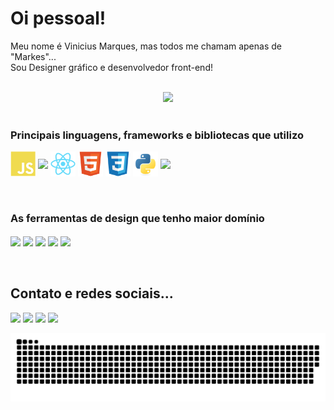 
  <h1>Oi pessoal!</h1>
  <p>Meu nome é Vinicius Marques, mas todos me chamam apenas de "Markes"...<br />
  Sou Designer gráfico e desenvolvedor front-end!</p>
  <br />
  
<div align="center">
  <a href="https://github.com/VMarkes">
    <img src="https://github-readme-stats.vercel.app/api?username=VMarkes&theme=dark&show_icons=true" />
  </a>
</div>

<br />
<div style="display: inline_block">
  <h3>Principais linguagens, frameworks e bibliotecas que utilizo</h3>
  <img align="center" height="auto" width="40" src="https://raw.githubusercontent.com/devicons/devicon/master/icons/javascript/javascript-plain.svg">
  <img align="center" height="auto" width="40" src="https://upload.wikimedia.org/wikipedia/commons/thumb/b/b2/Bootstrap_logo.svg/1280px-Bootstrap_logo.svg.png">
  <img align="center" height="auto" width="40" src="https://raw.githubusercontent.com/devicons/devicon/master/icons/react/react-original.svg">
  <img align="center" height="auto" width="40" src="https://raw.githubusercontent.com/devicons/devicon/master/icons/html5/html5-original.svg">
  <img align="center" height="auto" width="40" src="https://raw.githubusercontent.com/devicons/devicon/master/icons/css3/css3-original.svg">
  <img align="center" height="auto" width="40" src="https://raw.githubusercontent.com/devicons/devicon/master/icons/python/python-original.svg">
  <img align="center" height="auto" width="40" src="https://cdn.icon-icons.com/icons2/2415/PNG/512/jquery_plain_wordmark_logo_icon_146445.png">
</div>

  <br />
  <br />

<div style="display: inline_block">
  <h3>As ferramentas de design que tenho maior domínio</h3>
  <img align="center" height="auto" width="45" src="https://cdn.icon-icons.com/icons2/3053/PNG/512/adobe_photoshop_macos_bigsur_icon_190436.png">
  <img align="center" height="auto" width="45" src="https://cdn.icon-icons.com/icons2/3053/PNG/512/adobe_illustrator_macos_bigsur_icon_190447.png">
  <img align="center" height="auto" width="45" src="https://cdn.icon-icons.com/icons2/3053/PNG/512/adobe_after_effects_macos_bigsur_icon_190464.png">
  <img align="center" height="auto" width="45" src="https://cdn.icon-icons.com/icons2/3070/PNG/512/adobe_indesign_software_computer_app_design_software_icon_191061.png">
  <img align="center" height="auto" width="40" src="https://i.pinimg.com/originals/a5/58/b4/a558b426cb8973523f37bbed94cf0f09.png">
</div>

  <br />
  <br />

## Contato e redes sociais...
 
<div> 
  <a href="https://instagram.com/m.arkes" target="_blank"><img src="https://img.shields.io/badge/-Instagram-%23E4405F?style=for-the-badge&logo=instagram&logoColor=white" target="_blank"></a>
  <a href="https://www.behance.net/viniciusmmarques" target="_blank"><img src="https://img.shields.io/badge/-Behance-000000?style=for-the-badge&logo=behance&logoColor=white" target="_blank"></a>
  <a href = "mailto:vinicius.messias.marques@gmail.com"><img src="https://img.shields.io/badge/-Gmail-FF0000?style=for-the-badge&logo=gmail&logoColor=white" target="_blank"></a>
  <a href="[https://www.linkedin.com/in/](https://www.linkedin.com/in/vinicius-messias-marques-78b32460/)" target="_blank"><img src="https://img.shields.io/badge/-LinkedIn-%230077B5?style=for-the-badge&logo=linkedin&logoColor=white" target="_blank"></a> 
 
</div>

![snake gif](https://github.com/VMarkes/VMarkes/blob/output/github-contribution-grid-snake.svg)
